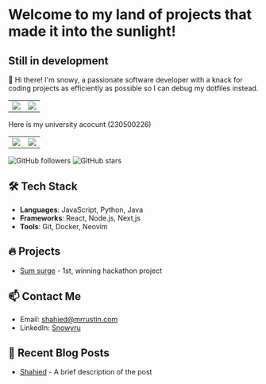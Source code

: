 # Welcome to my land of projects that made it into the sunlight!
## Still in development

👋 Hi there! I'm snowy, a passionate software developer with a knack for coding projects as efficiently as possible so I can debug my dotfiles instead.
<table>
  <tr>
    <td>
      <img src="http://github-profile-summary-cards.vercel.app/api/cards/profile-details?username=snowyru&theme=tokyonight" />
    </td>
    <td>
      <img src="http://github-profile-summary-cards.vercel.app/api/cards/repos-per-language?username=snowyru&theme=tokyonight" />
    </td>
  </tr>
</table>

Here is my university acocunt (230500226)

<table>
  <tr>
    <td>
      <img src="http://github-profile-summary-cards.vercel.app/api/cards/profile-details?username=230500226&theme=gruvbox" />
    </td>
    <td>
      <img src="http://github-profile-summary-cards.vercel.app/api/cards/repos-per-language?username=230500226&theme=gruvbox" />
    </td>
  </tr>
</table>

![GitHub followers](https://img.shields.io/github/followers/snowyru?label=Follow&style=social)
![GitHub stars](https://img.shields.io/github/stars/snowyru?label=Stars&style=social)

## 🛠️ Tech Stack
- **Languages**: JavaScript, Python, Java
- **Frameworks**: React, Node.js, Next,js
- **Tools**: Git, Docker, Neovim

## 🔥 Projects
- [Sum surge](https://github.com/users/snowyru/projects/2) - 1st, winning hackathon project

## 📫 Contact Me
- Email: [shahied@mrrustin.com](mailto:shahied@mrrustin.com)
- LinkedIn: [Snowyru](https://linkedin.com/in/snowyru)

## 📝 Recent Blog Posts
- [Shahied](https://mrrustin.com) - A brief description of the post
